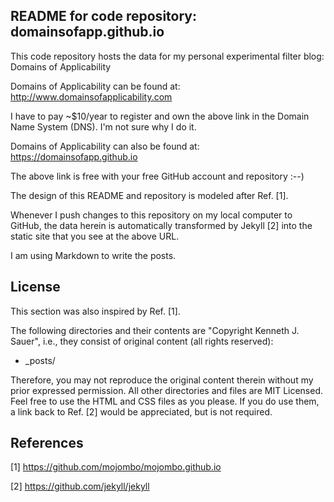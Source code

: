 ## README for code repository: domainsofapp.github.io

This code repository hosts the data for my personal experimental filter blog: Domains of Applicability

Domains of Applicability can be found at: http://www.domainsofapplicability.com

I have to pay ~$10/year to register and own the above link in the Domain Name System (DNS). I'm not sure why I do it.

Domains of Applicability can also be found at: https://domainsofapp.github.io

The above link is free with your free GitHub account and repository :--)

The design of this README and repository is modeled after Ref. [1].

Whenever I push changes to this repository on my local computer to GitHub, the data herein is automatically transformed by Jekyll [2] into the static site that you see at the above URL.

I am using Markdown to write the posts.

## License

This section was also inspired by Ref. [1].

The following directories and their contents are "Copyright Kenneth J. Sauer", i.e., they consist of original content (all rights reserved):

* \_posts/

Therefore, you may not reproduce the original content therein without my prior expressed permission. All other directories and files are MIT Licensed. Feel free to use the HTML and CSS files as you please. If you do use them, a link back to Ref. [2] would be appreciated, but is not required.

## References

[1] https://github.com/mojombo/mojombo.github.io

[2] https://github.com/jekyll/jekyll